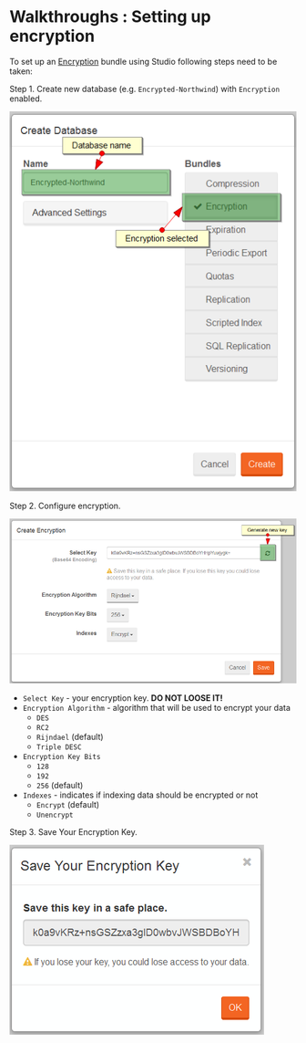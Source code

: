 # Walkthroughs : Setting up encryption

To set up an [Encryption](../../server/bundles/encryption) bundle using Studio following steps need to be taken:

Step 1. Create new database (e.g. `Encrypted-Northwind`) with `Encryption` enabled.

![Figure 1. Studio. Encryption. Create database.](images/encryption-1.png)  

Step 2. Configure encryption.

![Figure 2. Studio. Encryption. Configure.](images/encryption-2.png)  

- `Select Key` - your encryption key. **DO NOT LOOSE IT!**
- `Encryption Algorithm` - algorithm that will be used to encrypt your data
	- `DES`
	- `RC2`
	- `Rijndael` (default)
	- `Triple DESC`
- `Encryption Key Bits`
	- `128`
	- `192`
	- `256` (default)
- `Indexes` - indicates if indexing data should be encrypted or not
	- `Encrypt` (default)
	- `Unencrypt`

Step 3. Save Your Encryption Key.

![Figure 2. Studio. Encryption. Save Encryption Key.](images/encryption-3.png)  
